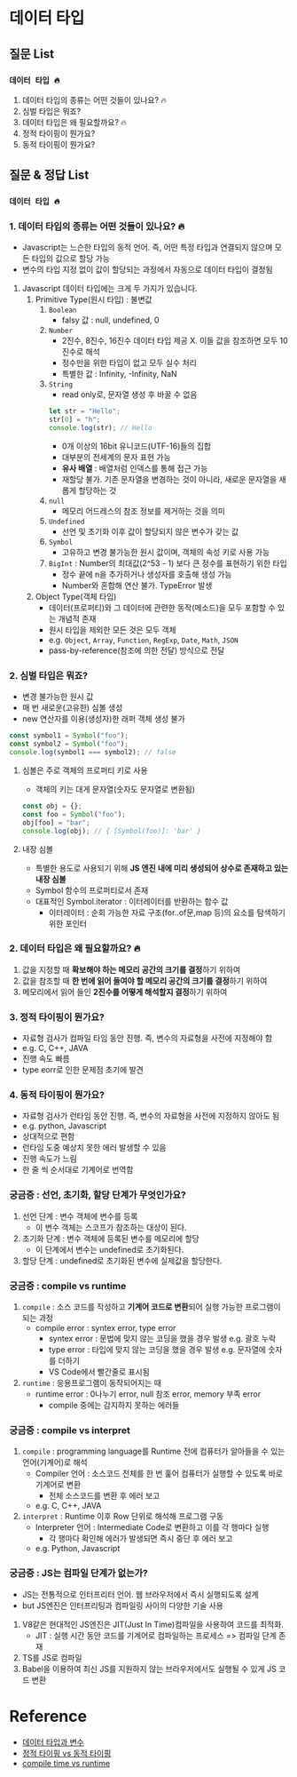 # 데이터 타입

## 질문 List

### `데이터 타입 🔥`

1. 데이터 타입의 종류는 어떤 것들이 있나요? 🔥
2. 심벌 타입은 뭐죠?
3. 데이터 타입은 왜 필요할까요? 🔥
4. 정적 타이핑이 뭔가요?
5. 동적 타이핑이 뭔가요?

## 질문 & 정답 List

### `데이터 타입 🔥`

### 1. 데이터 타입의 종류는 어떤 것들이 있나요? 🔥

- Javascript는 느슨한 타입의 동적 언어. 즉, 어떤 특정 타입과 연결되지 않으며 모든 타입의 값으로 할당 가능
- 변수의 타입 지정 없이 값이 할당되는 과정에서 자동으로 데이터 타입이 결정됨

1. Javascript 데이터 타입에는 크게 두 가지가 있습니다.
   1. Primitive Type(원시 타입) : 불변값
      1. `Boolean`
         - falsy 값 : null, undefined, 0
      2. `Number`
         - 2진수, 8진수, 16진수 데이터 타입 제공 X. 이들 값을 참조하면 모두 10진수로 해석
         - 정수만을 위한 타입이 없고 모두 실수 처리
         - 특별한 값 : Infinity, -Infinity, NaN
      3. `String`
         - read only로, 문자열 생성 후 바꿀 수 없음
         ```js
         let str = "Hello";
         str[0] = "h";
         console.log(str); // Hello
         ```
         - 0개 이상의 16bit 유니코드(UTF-16)들의 집합
         - 대부분의 전세계의 문자 표현 가능
         - **유사 배열** : 배열처럼 인덱스를 통해 접근 가능
         - 재할당 불가. 기존 문자열을 변경하는 것이 아니라, 새로운 문자열을 새롭게 할당하는 것
      4. `null`
         - 메모리 어드레스의 참조 정보를 제거하는 것을 의미
      5. `Undefined`
         - 선언 및 초기화 이후 값이 할당되지 않은 변수가 갖는 값
      6. `Symbol`
         - 고유하고 변경 불가능한 원시 값이며, 객체의 속성 키로 사용 가능
      7. `BigInt` : Number의 최대값(2^53 - 1) 보다 큰 정수를 표현하기 위한 타입
         - 정수 끝에 n을 추가하거나 생성자를 호출해 생성 가능
         - Number와 혼합해 연산 불가. TypeError 발생
   2. Object Type(객체 타입)
      - 데이터(프로퍼티)와 그 데이터에 관련한 동작(메소드)을 모두 포함할 수 있는 개념적 존재
      - 원시 타입을 제외한 모든 것은 모두 객체
      - e.g. `Object`, `Array`, `Function`, `RegExp`, `Date`, `Math`, `JSON`
      - pass-by-reference(참조에 의한 전달) 방식으로 전달

### 2. 심벌 타입은 뭐죠?

- 변경 불가능한 원시 값
- 매 번 새로운(고유한) 심볼 생성
- new 연산자를 이용(생성자)한 래퍼 객체 생성 불가

```js
const symbol1 = Symbol("foo");
const symbol2 = Symbol("foo");
console.log(symbol1 === symbol2); // false
```

1.  심볼은 주로 객체의 프로퍼티 키로 사용

    - 객체의 키는 대게 문자열(숫자도 문자열로 변환됨)

    ```js
    const obj = {};
    const foo = Symbol("foo");
    obj[foo] = "bar";
    console.log(obj); // { [Symbol(foo)]: 'bar' }
    ```

2.  내장 심볼
    - 특별한 용도로 사용되기 위해 **JS 엔진 내에 미리 생성되어 상수로 존재하고 있는 내장 심볼**
    - Symbol 함수의 프로퍼티로서 존재
    - 대표적인 Symbol.iterator : 이터레이터를 반환하는 함수 값
      - 이터레이터 : 순회 가능한 자료 구조(for..of문,map 등)의 요소를 탐색하기 위한 포인터

### 2. 데이터 타입은 왜 필요할까요? 🔥

1. 값을 지정할 때 **확보해야 하는 메모리 공간의 크기를 결정**하기 위하여
2. 값을 참조할 때 **한 번에 읽어 들여야 할 메모리 공간의 크기를 결정**하기 위하여
3. 메모리에서 읽어 들인 **2진수를 어떻게 해석할지 결정**하기 위하여

### 3. 정적 타이핑이 뭔가요?

- 자료형 검사가 컴파일 타임 동안 진행. 즉, 변수의 자료형을 사전에 지정해야 함
- e.g. C, C++, JAVA
- 진행 속도 빠름
- type eorr로 인한 문제점 초기에 발견

### 4. 동적 타이핑이 뭔가요?

- 자료형 검사가 런타임 동안 진행. 즉, 변수의 자료형을 사전에 지정하지 않아도 됨
- e.g. python, Javascript
- 상대적으로 편함
- 런타임 도중 예상치 못한 에러 발생할 수 있음
- 진행 속도가 느림
- 한 줄 씩 순서대로 기계어로 번역함

### 궁금증 : 선언, 초기화, 할당 단계가 무엇인가요?

1. 선언 단계 : 변수 객체에 변수를 등록
   - 이 변수 객체는 스코프가 참조하는 대상이 된다.
2. 초기화 단계 : 변수 객체에 등록된 변수를 메모리에 할당
   - 이 단계에서 변수는 undefined로 초기화된다.
3. 할당 단계 : undefined로 초기화된 변수에 실제값을 할당한다.

### 궁금증 : compile vs runtime

1. `compile` : 소스 코드를 작성하고 **기계어 코드로 변환**되어 실행 가능한 프로그램이 되는 과정
   - compile error : syntex error, type error
     - syntex error : 문법에 맞지 않는 코딩을 했을 경우 발생 e.g. 괄호 누락
     - type error : 타입에 맞지 않는 코딩을 했을 경우 발생 e.g. 문자열에 숫자를 더하기
     - VS Code에서 빨간줄로 표시됨
2. `runtime` : 응용프로그램이 동작되어지는 때
   - runtime error : 0나누기 error, null 참조 error, memory 부족 error
     - compile 중에는 감지하지 못하는 에러들

### 궁금증 : compile vs interpret

1. `compile` : programming language를 Runtime 전에 컴퓨터가 알아들을 수 있는 언어(기계어)로 해석
   - Compiler 언어 : 소스코드 전체를 한 번 훑어 컴퓨터가 실행할 수 있도록 바로 기계어로 변환
     - 전체 소스코드를 변환 후 에러 보고
   - e.g. C, C++, JAVA
2. `interpret` : Runtime 이후 Row 단위로 해석해 프로그램 구동
   - Interpreter 언어 : Intermediate Code로 변환하고 이를 각 행마다 실행
     - 각 행마다 확인해 에러가 발생되면 즉시 중단 후 에러 보고
   - e.g. Python, Javascript

### 궁금증 : JS는 컴파일 단계가 없는가?

- JS는 전통적으로 인터프리터 언어. 웹 브라우저에서 즉시 실행되도록 설계
- but JS엔진은 인터프리팅과 컴파일링 사이의 다양한 기술 사용

1. V8같은 현대적인 JS엔진은 JIT(Just In Time)컴파일을 사용하여 코드를 최적화.
   - JIT : 실행 시간 동안 코드를 기계어로 컴파일하는 프로세스 => 컴파일 단계 존재
2. TS를 JS로 컴파일
3. Babel을 이용하여 최신 JS를 지원하지 않는 브라우저에서도 실행될 수 있게 JS 코드 변환

# Reference

- [데이터 타입과 변수](https://poiemaweb.com/js-data-type-variable)
- [정적 타이핑 vs 동적 타이핑](https://velog.io/@mquat/python-%EC%A0%95%EC%A0%81-%ED%83%80%EC%9D%B4%ED%95%91-vs-%EB%8F%99%EC%A0%81-%ED%83%80%EC%9D%B4%ED%95%91)
- [compile time vs runtime](https://yeko90.tistory.com/entry/compile-time%EC%BB%B4%ED%8C%8C%EC%9D%BC-%ED%83%80%EC%9E%84-vs-runtime%EB%9F%B0%ED%83%80%EC%9E%84-%EC%B0%A8%EC%9D%B4)
